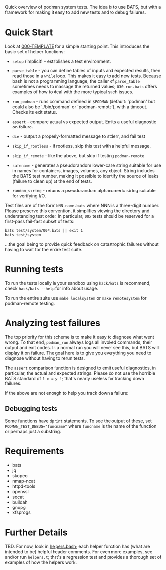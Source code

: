 Quick overview of podman system tests. The idea is to use BATS,
but with a framework for making it easy to add new tests and to
debug failures.

Quick Start
===========

Look at [000-TEMPLATE](000-TEMPLATE) for a simple starting point.
This introduces the basic set of helper functions:

* `setup` (implicit) - establishes a test environment.

* `parse_table` - you can define tables of inputs and expected results,
then read those in a `while` loop. This makes it easy to add new tests.
Because bash is not a programming language, the caller of `parse_table`
sometimes needs to massage the returned values; `030-run.bats` offers
examples of how to deal with the more typical such issues.

* `run_podman` - runs command defined in `$PODMAN` (default: 'podman'
but could also be './bin/podman' or 'podman-remote'), with a timeout.
Checks its exit status.

* `assert` - compare actual vs expected output. Emits a useful diagnostic
on failure.

* `die` - output a properly-formatted message to stderr, and fail test

* `skip_if_rootless` - if rootless, skip this test with a helpful message.

* `skip_if_remote` - like the above, but skip if testing `podman-remote`

* `safename` - generates a pseudorandom lower-case string suitable
for use in names for containers, images, volumes, any object. String
includes the BATS test number, making it possible to identify the
source of leaks (failure to clean up) at the end of tests.

* `random_string` - returns a pseudorandom alphanumeric string suitable
for verifying I/O.

Test files are of the form `NNN-name.bats` where NNN is a three-digit
number. Please preserve this convention, it simplifies viewing the
directory and understanding test order. In particular, `00x` tests
should be reserved for a first-pass fail-fast subset of tests:

    bats test/system/00*.bats || exit 1
    bats test/system

...the goal being to provide quick feedback on catastrophic failures
without having to wait for the entire test suite.


Running tests
=============
To run the tests locally in your sandbox using `hack/bats` is recommend, check `hack/bats --help` for info about usage.

To run the entire suite use `make localsystem` or `make remotesystem` for podman-remote testing.

Analyzing test failures
=======================

The top priority for this scheme is to make it easy to diagnose
what went wrong. To that end, `podman_run` always logs all invoked
commands, their output and exit codes. In a normal run you will never
see this, but BATS will display it on failure. The goal here is to
give you everything you need to diagnose without having to rerun tests.

The `assert` comparison function is designed to emit useful diagnostics,
in particular, the actual and expected strings. Please do not use
the horrible BATS standard of `[ x = y ]`; that's nearly useless
for tracking down failures.

If the above are not enough to help you track down a failure:


Debugging tests
---------------

Some functions have `dprint` statements. To see the output of these,
set `PODMAN_TEST_DEBUG="funcname"` where `funcname` is the name of
the function or perhaps just a substring.


Requirements
============

- bats
- jq
- skopeo
- nmap-ncat
- httpd-tools
- openssl
- socat
- buildah
- gnupg
- xfsprogs


Further Details
===============

TBD. For now, look in [helpers.bash](helpers.bash); each helper function
has (what are intended to be) helpful header comments. For even more
examples, see and/or run `helpers.t`; that's a regression test
and provides a thorough set of examples of how the helpers work.
